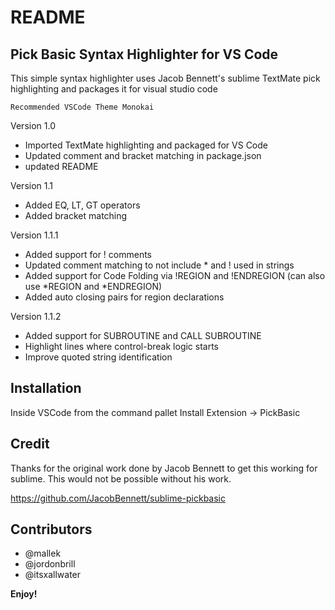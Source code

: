 # README
## Pick Basic Syntax Highlighter for VS Code
This simple syntax highlighter uses Jacob Bennett's sublime TextMate pick highlighting and packages it for visual studio code

`Recommended VSCode Theme Monokai`

Version 1.0
* Imported TextMate highlighting and packaged for VS Code
* Updated comment and bracket matching in package.json
* updated README

Version 1.1
* Added EQ, LT, GT operators
* Added bracket matching

Version 1.1.1
* Added support for ! comments
* Updated comment matching to not include * and ! used in strings
* Added support for Code Folding via !REGION and !ENDREGION (can also use *REGION and *ENDREGION)
* Added auto closing pairs for region declarations

Version 1.1.2
* Added support for SUBROUTINE and CALL SUBROUTINE
* Highlight lines where control-break logic starts
* Improve quoted string identification

## Installation
Inside VSCode from the command pallet Install Extension -> PickBasic

## Credit

 Thanks for the original work done by Jacob Bennett to get this working for sublime.  This would not be possible without his work.

https://github.com/JacobBennett/sublime-pickbasic

## Contributors
-  @mallek
- @jordonbrill
- @itsxallwater


**Enjoy!**
